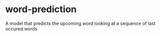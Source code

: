# word-prediction
A model that predicts the upcoming word looking at a sequence of last occured words 
